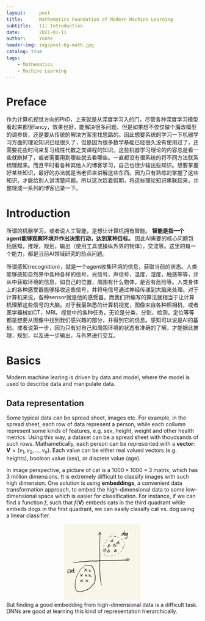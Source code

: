```yaml
---
layout:     post
title:      Mathematics Foundation of Modern Machine Learning
subtitle:   (1) Introduction
date:       2021-01-11
author:     Yunhe
header-img: img/post-bg-math.jpg
catalog: true
tags:
    - Mathematics
    - Machine Learning
---
```


<head>
    <script src="https://cdn.mathjax.org/mathjax/latest/MathJax.js?config=TeX-AMS-MML_HTMLorMML" type="text/javascript"></script>
    <script type="text/x-mathjax-config">
        MathJax.Hub.Config({
            tex2jax: {
            skipTags: ['script', 'noscript', 'style', 'textarea', 'pre'],
            inlineMath: [['$','$']]
            }
        });
    </script>
</head>

# Preface

作为计算机视觉方向的PhD，上来就是从深度学习入的门。尽管各种深度学习模型看起来都很fancy，效果也好，能解决很多问题，但是如果想不仅仅做个魔改模型的调参侠，还是要从传统的解决方案里找思路的。因此想要系统的学习一下机器学习方面的理论知识已经很久了，但是因为很多数学基础已经很久没有使用过了，还需要花些时间来复习线性代数之类课程的知识。这些机器学习理论的内容总是看一些就断掉了，或者需要用到哪些就去看哪些。一直都没有很系统的将不同方法联系梳理起来。而且平时看各种其他人的博客学习，自己也很少输出些知识。想要掌握好某些知识，最好的办法就是当老师来讲解这些东西。因为只有熟练的掌握了这些知识，才能给别人讲清楚问题。所以这次趁着假期，将这些理论知识串联起来，并整理成一系列的博客记录一下。

# Introduction

所谓的机器学习，或者说人工智能，是想让计算机拥有智能。
**智能是指一个agent能够观察环境并作出决策行动，达到某种目标。** 
因此AI需要的核心问题包括感知，推理，规划，输出（使用工具或操纵外界的物体），交流等。这里的每一个能力，都是当前AI领域研究的热点问题。

所谓感知(recognition)，就是一个agent收集环境的信息，获取当前的状态。人类能够感知自然界中各种各样的信号，光信号，声信号，温度，湿度，触感等等，并从中获取环境的信息，如自己的位置，周围有什么物体，是否有危险等。人类身体上的各种感受器能够接收这些信号，并将电信号通过神经传递到大脑来处理。对于计算机来说，各种sensor就是他的感受器，而我们所编写的算法就相当于让计算机理解这些信号的大脑。对于我最熟悉的计算机视觉，图像来自各种照相机，或者医学器械如CT，MRI。视觉中的各种任务，无论是分类，分割，检测，定位等等都是想要从图像中找到我们感兴趣的部分，并得到它的信息。感知可以说是AI的基础，或者说第一步，因为只有对自己和周围环境的状态有准确的了解，才能据此推理，规划，以及进一步输出，与外界进行交互。



# Basics

Modern machine learing is driven by data and model, where the model is used to describe data and manipulate data.

## Data representation
Some typical data can be spread sheet, images etc. For example, in the spread sheet, each row of data represent a person, while each collumn represent some kinds of features, e.g. sex, height, weight and other health metrics. Using this way, a dataset can be a spread sheet with thoudsands of such rows. Mathametically, each person can be represented with a **vector**: $\boldsymbol{V}=(v_1, v_2, \dots, v_n)$. Each value can be either real valued vectors (e.g. heights), boolean value (sex), or discrete value (age).

In image perspective, a picture of cat is a $1000\times 1000\times 3$ matrix, which has 3 million dimensions. It is extremely difficult to classify images with such high dimension. One solution is using **embeddings**, a convenient data transformation approach, to embed the high-dimensional data to some low-dimensional space which is easier for classification. For instance, if we can find a function *f*, such that $f(\textbf{V})$ embeds cats in the third quadrant while embeds dogs in the first quadrant, we can easily classify cat vs. dog using a linear classifier. 
<div align=center >
<img src="https://raw.githubusercontent.com/yhygao/yhygao.github.io/master/img/post_img/math_foundation/Catdog.png" width="200" height="200"/>
</div>
But finding a good embedding from high-dimensional data is a difficult task. DNNs are good at learning this kind of representation hierarchically. 
